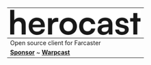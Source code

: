 


| <img alt="herocast logo" src="https://github.com/hero-org/.github/blob/main/assets/herocast-logo.png" width="auto" height="60"> | 
| ------------- | 
| Open source client for Farcaster | 
| <a href="https://github.com/sponsors/hero-org"><b>Sponsor</b></a> ~  <a href="https://warpcast.com/~/channel/herocast"><b>Warpcast</b></a> | 
